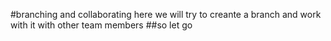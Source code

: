 #branching and collaborating
here we will try to creante a branch and work with it with other team members
##so let go
